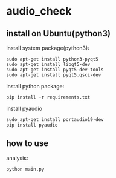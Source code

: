 # audio_check

## install on Ubuntu(python3)

install system package(python3):
```
sudo apt-get install python3-pyqt5
sudo apt-get install libqt5-dev
sudo apt-get install pyqt5-dev-tools
sudo apt-get install pyqt5.qsci-dev
```

install python package:
```
pip install -r requirements.txt
```

install pyaudio
```
sudo apt-get install portaudio19-dev
pip install pyaudio
```

## how to use

analysis:
```
python main.py
```

